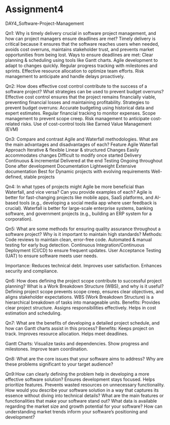 # Assignment4
DAY4_Software-Project-Management

Qn1: Why is timely delivery crucial in software project management, and how can project managers ensure deadlines are met?
Timely delivery is critical because it ensures that the software reaches users when needed, avoids cost overruns, maintains stakeholder trust, and prevents market opportunities from being lost.
Ways to ensure deadlines are met:
Clear planning & scheduling using tools like Gantt charts.
Agile development to adapt to changes quickly.
Regular progress tracking with milestones and sprints.
Effective resource allocation to optimize team efforts.
Risk management to anticipate and handle delays proactively.

Qn2: How does effective cost control contribute to the success of a software project? What strategies can be used to prevent budget overruns?
Effective cost control ensures that the project remains financially viable, preventing financial losses and maintaining profitability.
Strategies to prevent budget overruns:
Accurate budgeting using historical data and expert estimates.
Regular financial tracking to monitor expenses.
Scope management to prevent scope creep.
Risk management to anticipate cost-related risks.
Use of cost-control tools like Earned Value Management (EVM)

Qn3: Compare and contrast Agile and Waterfall methodologies. What are the main advantages and disadvantages of each?
Feature	         Agile	                                        Waterfall
Approach	       Iterative & flexible	                          Linear & structured
Changes	         Easily accommodates changes	                  Difficult to modify once started
Delivery       	 Continuous & incremental	                      Delivered at the end
Testing	         Ongoing throughout	                            Done after development
Documentation	   Lightweight	                                  Extensive documentation
Best for	       Dynamic projects with evolving requirements	  Well-defined, stable projects

Qn4: In what types of projects might Agile be more beneficial than Waterfall, and vice versa? Can you provide examples of each?
Agile is better for fast-changing projects like mobile apps, SaaS platforms, and AI-based tools (e.g., developing a social media app where user feedback is crucial).
Waterfall is better for large-scale enterprise systems, banking software, and government projects (e.g., building an ERP system for a corporation).

Qn5: What are some methods for ensuring quality assurance throughout a software project? Why is it important to maintain high standards?
Methods:
Code reviews to maintain clean, error-free code.
Automated & manual testing for early bug detection.
Continuous Integration/Continuous Deployment (CI/CD) to ensure frequent updates.
User Acceptance Testing (UAT) to ensure software meets user needs.

Importance:
Reduces technical debt.
Improves user satisfaction.
Enhances security and compliance.

Qn6: How does defining the project scope contribute to successful project planning? What is a Work Breakdown Structure (WBS), and why is it useful?
Defining project scope prevents scope creep, ensures clear objectives, and aligns stakeholder expectations.
WBS (Work Breakdown Structure) is a hierarchical breakdown of tasks into manageable units.
Benefits:
Provides clear project structure.
Assigns responsibilities effectively.
Helps in cost estimation and scheduling.

Qn7: What are the benefits of developing a detailed project schedule, and how can Gantt charts assist in this process?
Benefits:
Keeps project on track.
Improves resource allocation.
Helps meet deadlines.

Gantt Charts:
Visualize tasks and dependencies.
Show progress and milestones.
Improve team coordination.

Qn8: What are the core issues that your software aims to address? Why are these problems significant to your target audience?

Qn9:How can clearly defining the problem help in developing a more effective software solution?
Ensures development stays focused.
Helps prioritize features.
Prevents wasted resources on unnecessary functionality.
How would you describe your software solution in a way that captures its essence without diving into technical details?
What are the main features or functionalities that make your software stand out?
What data is available regarding the market size and growth potential for your software?
How can understanding market trends inform your software’s positioning and development?
